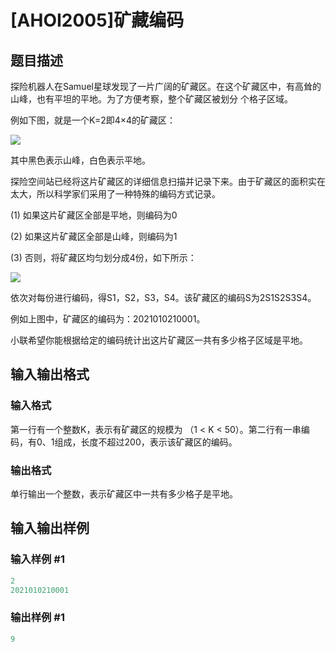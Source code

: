 # [AHOI2005]矿藏编码

## 题目描述

探险机器人在Samuel星球发现了一片广阔的矿藏区。在这个矿藏区中，有高耸的山峰，也有平坦的平地。为了方便考察，整个矿藏区被划分 个格子区域。

例如下图，就是一个K=2即4×4的矿藏区：

![](https://cdn.luogu.com.cn/upload/pic/1646.png)

其中黑色表示山峰，白色表示平地。

探险空间站已经将这片矿藏区的详细信息扫描并记录下来。由于矿藏区的面积实在太大，所以科学家们采用了一种特殊的编码方式记录。

(1) 如果这片矿藏区全部是平地，则编码为0

(2) 如果这片矿藏区全部是山峰，则编码为1

(3) 否则，将矿藏区均匀划分成4份，如下所示：

![](https://cdn.luogu.com.cn/upload/pic/1647.png)

依次对每份进行编码，得S1，S2，S3，S4。该矿藏区的编码S为2S1S2S3S4。

例如上图中，矿藏区的编码为：2021010210001。

小联希望你能根据给定的编码统计出这片矿藏区一共有多少格子区域是平地。

## 输入输出格式

### 输入格式

第一行有一个整数K，表示有矿藏区的规模为 （1 < K < 50）。第二行有一串编码，有0、1组成，长度不超过200，表示该矿藏区的编码。

### 输出格式

单行输出一个整数，表示矿藏区中一共有多少格子是平地。

## 输入输出样例

### 输入样例 #1

```cpp
2
2021010210001
```


### 输出样例 #1

```cpp
9
```



